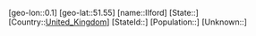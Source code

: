 ﻿---
location: [51.55,0.1]
type: City
tags:
- geo/City


SpocWebEntityId: 31097
isDeleted: false
confidential: public

---
[geo-lon::0.1]
[geo-lat::51.55]
[name::Ilford]
[State::]
[Country::[United_Kingdom](geo/Continent/Europe/United_Kingdom.md)]
[StateId::]
[Population::]
[Unknown::]

